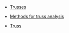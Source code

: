 - [Trusses](http://www.youtube.com/watch?v=xrU3l1RvyiE)

- [Methods for truss analysis](http://www.civilcraftstructures.com/civil-subjects/3-methods-for-truss-analysis/)

- [Truss](http://en.wikipedia.org/wiki/Truss)

